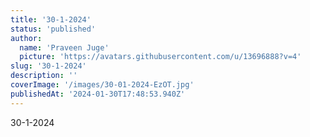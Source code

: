 ```yaml
---
title: '30-1-2024'
status: 'published'
author:
  name: 'Praveen Juge'
  picture: 'https://avatars.githubusercontent.com/u/13696888?v=4'
slug: '30-1-2024'
description: ''
coverImage: '/images/30-01-2024-EzOT.jpg'
publishedAt: '2024-01-30T17:48:53.940Z'
---
```


30-1-2024